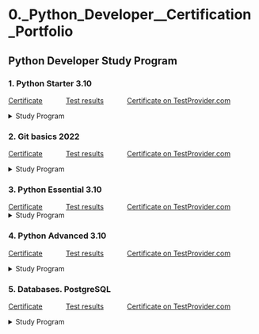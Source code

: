 # 0._Python_Developer__Certification_Portfolio

## Python Developer Study Program

### 1. Python Starter 3.10

<a href="./Certificates%20for%20courses/1.%20Python%20Starter%203.10%20Certificate.jpg" target="_blank">Certificate</a>
&nbsp;&nbsp;&nbsp;&nbsp;&nbsp;&nbsp;&nbsp;&nbsp;&nbsp;&nbsp;
<a href="./Test%20results%20for%20courses/1.%20Python%20Starter%203.10%20Test%20results.jpg" target="_blank">Test
results</a>
&nbsp;&nbsp;&nbsp;&nbsp;&nbsp;&nbsp;&nbsp;&nbsp;&nbsp;&nbsp;
<a href="https://testprovider.com/ru/search-certificate/TP19851313">Certificate on TestProvider.com</a>

<details>
  <summary>Study Program</summary>

1. Introduction to Python
2. Primitive data types and variables
3. Conditional constructions
4. Cyclic constructions
5. Sequences
6. Lists
7. Sets and mapping
8. Functions, part 1
9. Functions, part 2
10. PEP8

</details>

### 2. Git basics 2022

<a href="./Certificates%20for%20courses/2.%20Git%20basics%202022%20Certificate.jpg" target="_blank">Certificate</a>
&nbsp;&nbsp;&nbsp;&nbsp;&nbsp;&nbsp;&nbsp;&nbsp;&nbsp;&nbsp;
<a href="./Test%20results%20for%20courses/2.%20Git%20basics%202022%20Test%20results.jpg" target="_blank">Test
results</a>
&nbsp;&nbsp;&nbsp;&nbsp;&nbsp;&nbsp;&nbsp;&nbsp;&nbsp;&nbsp;
<a href="https://testprovider.com/ru/search-certificate/TP29442845">Certificate on TestProvider.com</a>

<details>
  <summary>Study Program</summary>

1. Git Basics
2. Repository publication
3. IDE integration

</details>

### 3. Python Essential 3.10

<a href="./Certificates%20for%20courses/3.%20Python%20Essential%203.10%20Certificate.jpg" target="_blank">
Certificate</a>
&nbsp;&nbsp;&nbsp;&nbsp;&nbsp;&nbsp;&nbsp;&nbsp;&nbsp;&nbsp;
<a href="./Test%20results%20for%20courses/3.%20Python%20Essential%203.10%20Test%20results.jpg" target="_blank">Test
results</a>
&nbsp;&nbsp;&nbsp;&nbsp;&nbsp;&nbsp;&nbsp;&nbsp;&nbsp;&nbsp;
<a href="https://testprovider.com/ru/search-certificate/TP72546223">Certificate on TestProvider.com</a>

<details>
  <summary>Study Program</summary>

1. OOP. Classes, attributes, methods, constructor
2. OOP. Inheritance and abstraction
3. OOP. Encapsulation and polymorphism
4. Exceptions and their handling
5. Introspection and reflection
6. Iterators
7. Generators
8. Work with files
9. Modules and packages
10. Regular expressions

</details>

### 4. Python Advanced 3.10

<a href="./Certificates%20for%20courses/4.%20Python%20Advanced%203.10%20Certificate.jpg" target="_blank">Certificate</a>
&nbsp;&nbsp;&nbsp;&nbsp;&nbsp;&nbsp;&nbsp;&nbsp;&nbsp;&nbsp;
<a href="./Test%20results%20for%20courses/4.%20Python%20Advanced%203.10%20Test%20results.jpg" target="_blank">Test
results</a>
&nbsp;&nbsp;&nbsp;&nbsp;&nbsp;&nbsp;&nbsp;&nbsp;&nbsp;&nbsp;
<a href="https://testprovider.com/ru/search-certificate/TP22720228">Certificate on TestProvider.com</a>

<details>
  <summary>Study Program</summary>

1. Elements of functional programming
2. Working with the network
3. Data warehouses
4. SQLite. Syntax and queries
5. Asynchronous programming in Python
6. Multithreaded programming in Python
7. Typed Python. Unit Testing
8. Practical lesson. Scraping
9. Practical lesson. SQLite
10. Virtual environments

</details>

### 5. Databases. PostgreSQL

<a href="./Certificates%20for%20courses/5.%20Databases.%20PostgreSQL%20Certificate.jpg" target="_blank">Certificate</a>
&nbsp;&nbsp;&nbsp;&nbsp;&nbsp;&nbsp;&nbsp;&nbsp;&nbsp;&nbsp;
<a href="./Test%20results%20for%20courses/5.%20Databases.%20PostgreSQL%20Test%20results.jpg" target="_blank">Test
results</a>
&nbsp;&nbsp;&nbsp;&nbsp;&nbsp;&nbsp;&nbsp;&nbsp;&nbsp;&nbsp;
<a href="https://testprovider.com/ru/search-certificate/TP96877762">Certificate on TestProvider.com</a>

<details>
  <summary>Study Program</summary>

1. Creating infrastructure
2. Basic PostgreSQL data types and simple queries
3. Joining of tables (JOIN) and subqueries
4. Other objects of databases: views and functions
5. Database design. DDL - managing databases and database objects

</details>

